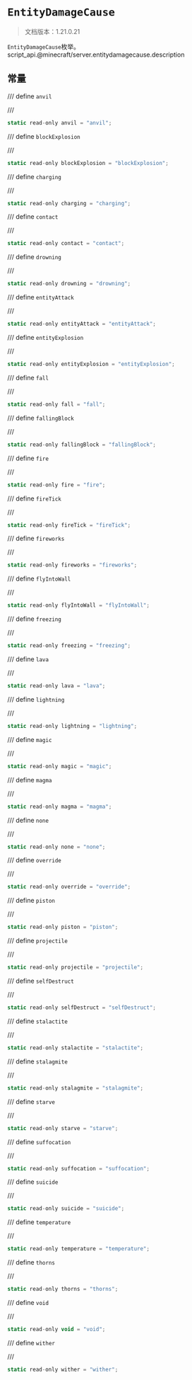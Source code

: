 # `EntityDamageCause`

> 文档版本：1.21.0.21

`EntityDamageCause`枚举。script_api.@minecraft/server.entitydamagecause.description

## 常量

/// define
`anvil`


///

```js
static read-only anvil = "anvil";
```


/// define
`blockExplosion`


///

```js
static read-only blockExplosion = "blockExplosion";
```


/// define
`charging`


///

```js
static read-only charging = "charging";
```


/// define
`contact`


///

```js
static read-only contact = "contact";
```


/// define
`drowning`


///

```js
static read-only drowning = "drowning";
```


/// define
`entityAttack`


///

```js
static read-only entityAttack = "entityAttack";
```


/// define
`entityExplosion`


///

```js
static read-only entityExplosion = "entityExplosion";
```


/// define
`fall`


///

```js
static read-only fall = "fall";
```


/// define
`fallingBlock`


///

```js
static read-only fallingBlock = "fallingBlock";
```


/// define
`fire`


///

```js
static read-only fire = "fire";
```


/// define
`fireTick`


///

```js
static read-only fireTick = "fireTick";
```


/// define
`fireworks`


///

```js
static read-only fireworks = "fireworks";
```


/// define
`flyIntoWall`


///

```js
static read-only flyIntoWall = "flyIntoWall";
```


/// define
`freezing`


///

```js
static read-only freezing = "freezing";
```


/// define
`lava`


///

```js
static read-only lava = "lava";
```


/// define
`lightning`


///

```js
static read-only lightning = "lightning";
```


/// define
`magic`


///

```js
static read-only magic = "magic";
```


/// define
`magma`


///

```js
static read-only magma = "magma";
```


/// define
`none`


///

```js
static read-only none = "none";
```


/// define
`override`


///

```js
static read-only override = "override";
```


/// define
`piston`


///

```js
static read-only piston = "piston";
```


/// define
`projectile`


///

```js
static read-only projectile = "projectile";
```


/// define
`selfDestruct`


///

```js
static read-only selfDestruct = "selfDestruct";
```


/// define
`stalactite`


///

```js
static read-only stalactite = "stalactite";
```


/// define
`stalagmite`


///

```js
static read-only stalagmite = "stalagmite";
```


/// define
`starve`


///

```js
static read-only starve = "starve";
```


/// define
`suffocation`


///

```js
static read-only suffocation = "suffocation";
```


/// define
`suicide`


///

```js
static read-only suicide = "suicide";
```


/// define
`temperature`


///

```js
static read-only temperature = "temperature";
```


/// define
`thorns`


///

```js
static read-only thorns = "thorns";
```


/// define
`void`


///

```js
static read-only void = "void";
```


/// define
`wither`


///

```js
static read-only wither = "wither";
```

